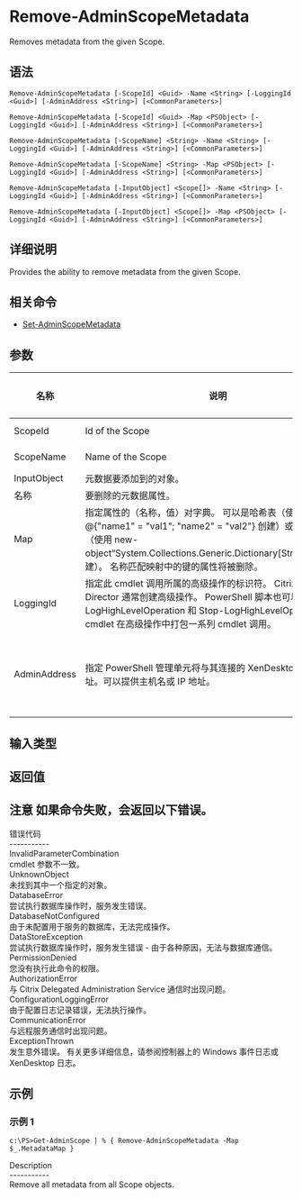# Remove-AdminScopeMetadata

Removes metadata from the given Scope.

## 语法

    Remove-AdminScopeMetadata [-ScopeId] <Guid> -Name <String> [-LoggingId <Guid>] [-AdminAddress <String>] [<CommonParameters>]
    
    Remove-AdminScopeMetadata [-ScopeId] <Guid> -Map <PSObject> [-LoggingId <Guid>] [-AdminAddress <String>] [<CommonParameters>]
    
    Remove-AdminScopeMetadata [-ScopeName] <String> -Name <String> [-LoggingId <Guid>] [-AdminAddress <String>] [<CommonParameters>]
    
    Remove-AdminScopeMetadata [-ScopeName] <String> -Map <PSObject> [-LoggingId <Guid>] [-AdminAddress <String>] [<CommonParameters>]
    
    Remove-AdminScopeMetadata [-InputObject] <Scope[]> -Name <String> [-LoggingId <Guid>] [-AdminAddress <String>] [<CommonParameters>]
    
    Remove-AdminScopeMetadata [-InputObject] <Scope[]> -Map <PSObject> [-LoggingId <Guid>] [-AdminAddress <String>] [<CommonParameters>]
    

## 详细说明

Provides the ability to remove metadata from the given Scope.

## 相关命令

- [Set-AdminScopeMetadata](Set-AdminScopeMetadata.html)

## 参数

| 名称           | 说明                                                                                                                                                                     | 是否必需？ | 管道输入                           | 默认值                                   |
| ------------ | ---------------------------------------------------------------------------------------------------------------------------------------------------------------------- | ----- | ------------------------------ | ------------------------------------- |
| ScopeId      | Id of the Scope                                                                                                                                                        | true  | true (ByValue, ByPropertyName) |                                       |
| ScopeName    | Name of the Scope                                                                                                                                                      | true  | true (ByValue, ByPropertyName) |                                       |
| InputObject  | 元数据要添加到的对象。                                                                                                                                                            | true  | true (ByValue)                 |                                       |
| 名称           | 要删除的元数据属性。                                                                                                                                                             | true  | false                          |                                       |
| Map          | 指定属性的（名称，值）对字典。 可以是哈希表（使用 @{"name1" = "val1"; "name2" = "val2"} 创建）或字符串字典（使用 new-object“System.Collections.Generic.Dictionary[String,String]”创建）。 名称匹配映射中的键的属性将被删除。    | true  | true (ByValue)                 |                                       |
| LoggingId    | 指定此 cmdlet 调用所属的高级操作的标识符。 Citrix Studio 和 Director 通常创建高级操作。 PowerShell 脚本也可以借助 Start-LogHighLevelOperation 和 Stop-LogHighLevelOperation cmdlet 在高级操作中打包一系列 cmdlet 调用。 | false | false                          |                                       |
| AdminAddress | 指定 PowerShell 管理单元将与其连接的 XenDesktop 控制器的地址。可以提供主机名或 IP 地址。                                                                                                             | false | false                          | Localhost。一旦有 cmdlet 提供了某个值，此值将变为默认值。 |

## 输入类型

### 

## 返回值

### 

## 注意 如果命令失败，会返回以下错误。  
错误代码  
\---\---\-----  
InvalidParameterCombination  
cmdlet 参数不一致。  
UnknownObject  
未找到其中一个指定的对象。  
DatabaseError  
尝试执行数据库操作时，服务发生错误。  
DatabaseNotConfigured  
由于未配置用于服务的数据库，无法完成操作。  
DataStoreException  
尝试执行数据库操作时，服务发生错误 - 由于各种原因，无法与数据库通信。  
PermissionDenied  
您没有执行此命令的权限。  
AuthorizationError  
与 Citrix Delegated Administration Service 通信时出现问题。  
ConfigurationLoggingError  
由于配置日志记录错误，无法执行操作。  
CommunicationError  
与远程服务通信时出现问题。  
ExceptionThrown  
发生意外错误。 有关更多详细信息，请参阅控制器上的 Windows 事件日志或 XenDesktop 日志。

## 示例

### 示例 1

    c:\PS>Get-AdminScope | % { Remove-AdminScopeMetadata -Map $_.MetadataMap }
    

Description  
\---\---\-----  
Remove all metadata from all Scope objects.